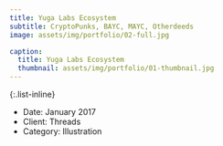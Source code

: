 ```yaml
---
title: Yuga Labs Ecosystem 
subtitle: CryptoPunks, BAYC, MAYC, Otherdeeds
image: assets/img/portfolio/02-full.jpg

caption:
  title: Yuga Labs Ecosystem 
  thumbnail: assets/img/portfolio/01-thumbnail.jpg
---
```


{:.list-inline}
- Date: January 2017
- Client: Threads
- Category: Illustration

